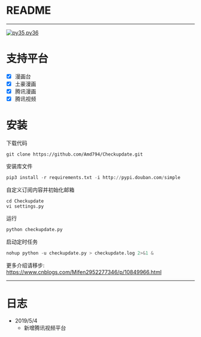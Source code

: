 # README
*****
[![py35,py36](https://img.shields.io/badge/Python-3.5|3.6,3|7-green.svg)](https://github.com/Amd794)

# 支持平台
- [x] 漫画台
- [x] 土豪漫画
- [x] 腾讯漫画
- [x] 腾讯视频

# 安装
下载代码
```
git clone https://github.com/Amd794/Checkupdate.git
```
安装库文件
```python
pip3 install -r requirements.txt -i http://pypi.douban.com/simple
```
自定义订阅内容并初始化邮箱
```
cd Checkupdate
vi settings.py
```
运行
```python
python checkupdate.py
```
启动定时任务
```python
nohup python -u checkupdate.py > checkupdate.log 2>&1 &
```
更多介绍请移步: https://www.cnblogs.com/Mifen2952277346/p/10849966.html
*****
# 日志
+ 2019/5/4
  + 新增腾讯视频平台
